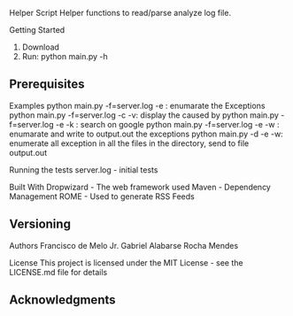 
Helper Script
Helper functions to read/parse analyze log file.

Getting Started
1. Download
2. Run: python main.py -h

Prerequisites
-

Examples
python main.py -f=server.log -e    : enumarate the Exceptions 
python main.py -f=server.log -c  -v: display the caused by
python main.py -f=server.log -e -k : search on google
python main.py -f=server.log -e -w : enumarate and write to output.out the exceptions
python main.py -d -e -w: enumerate all exception in all the files in the directory, send to file output.out

Running the tests
  server.log - initial tests
  
Built With
Dropwizard - The web framework used
Maven - Dependency Management
ROME - Used to generate RSS Feeds

Versioning
 -
Authors
Francisco de Melo Jr.
Gabriel Alabarse Rocha Mendes  

License
This project is licensed under the MIT License - see the LICENSE.md file for details

Acknowledgments
 -
